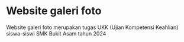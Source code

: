 # Website galeri foto
Website galeri foto merupakan tugas UKK (Ujian Kompetensi Keahlian) siswa-siswi SMK Bukit Asam tahun 2024
